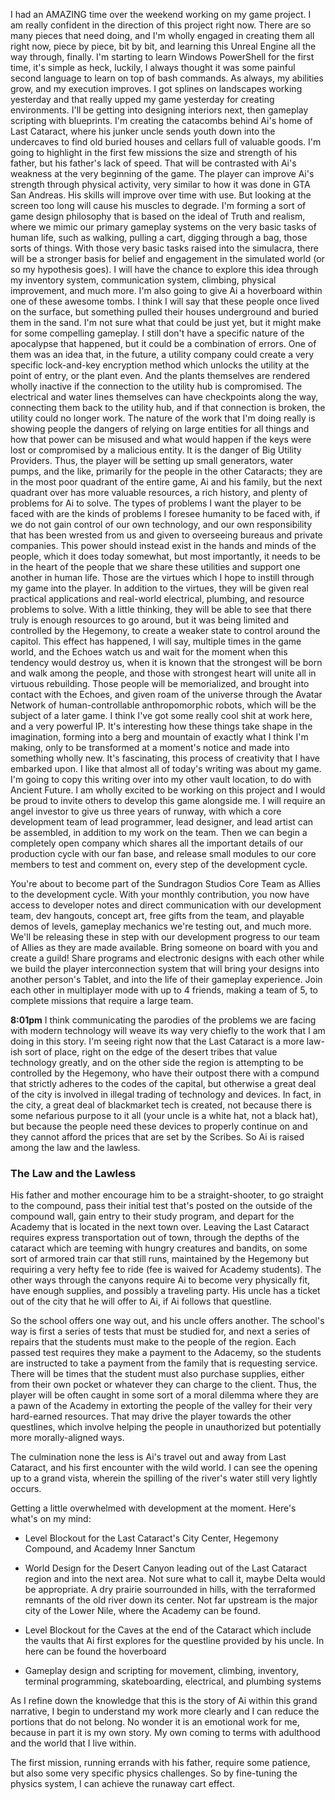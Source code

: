 I had an AMAZING time over the weekend working on my game project. I am really confident in the direction of this project right now. There are so many pieces that need doing, and I'm wholly engaged in creating them all right now, piece by piece, bit by bit, and learning this Unreal Engine all the way through, finally. I'm starting to learn Windows PowerShell for the first time, it's simple as heck, luckily, I always thought it was some painful second language to learn on top of bash commands. As always, my abilities grow, and my execution improves. I got splines on landscapes working yesterday and that really upped my game yesterday for creating environments. I'll be getting into designing interiors next, then gameplay scripting with blueprints. I'm creating the catacombs behind Ai's home of Last Cataract, where his junker uncle sends youth down into the undercaves to find old buried houses and cellars full of valuable goods. I'm going to highlight in the first few missions the size and strength of his father, but his father's lack of speed. That will be contrasted with Ai's weakness at the very  beginning of the game. The player can improve Ai's strength through physical activity, very similar to how it was done in GTA San Andreas. His skills will improve over time with use. But looking at the screen too long will cause his muscles to degrade. I'm forming a sort of game design philosophy that is based on the ideal of Truth and realism, where we mimic our primary gameplay systems on the very basic tasks of human life, such as walking, pulling a cart, digging through a bag, those sorts of things. With those very basic tasks raised into the simulacra, there will be a stronger basis for belief and engagement in the simulated world (or so my hypothesis goes). I will have the chance to explore this idea through my inventory system, communication system, climbing, physical improvement, and much more. I'm also going to give Ai a hoverboard within one of these awesome tombs. I think I will say that these people once lived on the surface, but something pulled their houses underground and buried them in the sand. I'm not sure what that could be just yet, but it might make for some compelling gameplay. I still don't have a specific nature of the apocalypse that happened, but it could be a combination of errors. One of them was an idea that, in the future, a utility company could create a very specific lock-and-key encryption method which unlocks the utility at the point of entry, or the plant even. And the plants themselves are rendered wholly inactive if the connection to the utility hub is compromised. The electrical and water lines themselves can have checkpoints along the way, connecting them back to the utility hub, and if that connection is broken, the utility could no longer work. The nature of the work that I'm doing really is showing people the dangers of relying on large entities for all things and how that power can be misused and what would happen if the keys were lost or compromised by a malicious entity. It is the danger of Big Utility Providers. Thus, the player will be setting up small generators, water pumps, and the like, primarily for the people in the other Cataracts; they are in the most poor quadrant of the entire game, Ai and his family, but the next quadrant over has more valuable resources, a rich history, and plenty of problems for Ai to solve. The types of problems I want the player to be faced with are the kinds of problems I foresee humanity to be faced with, if we do not gain control of our own technology, and our own responsibility that has been wrested from us and given to overseeing bureaus and private companies. This power should instead exist in the hands and minds of the people, which it does today somewhat, but most importantly, it needs to be in the heart of the people that we share these utilities and support one another in human life. Those are the virtues which I hope to instill through my game into the player. In addition to the virtues, they will be given real practical applications and real-world electrical, plumbing, and resource problems to solve. With a little thinking, they will be able to see that there truly is enough resources to go around, but it was being limited and controlled by the Hegemony, to create a weaker state to control around the capitol. This effect has happened, I will say, multiple times in the game world, and the Echoes watch us and wait for the moment when this tendency would destroy us, when it is known that the strongest will be born and walk among the people, and those with strongest heart will unite all in virtuous rebuilding. Those people will be memorialized, and brought into contact with the Echoes, and given roam of the universe through the Avatar Network of human-controllable anthropomorphic robots, which will be the subject of a later game. I think I've got some really cool shit at work here, and a very powerful IP. It's interesting how these things take shape in the imagination, forming into a berg and mountain of exactly what I think I'm making, only to be transformed at a moment's notice and made into something wholly new. It's fascinating, this process of creativity that I have embarked upon. I like that almost all of today's writing was about my game. I'm going to copy this writing over into my other vault location, to do with Ancient Future. I am wholly excited to be working on this project and I would be proud to invite others to develop this game alongside me. I will require an angel investor to give us three years of runway, with which a core development team of lead programmer, lead designer, and lead artist can be assembled, in addition to my work on the team. Then we can begin a completely open company which shares all the important details of our production cycle with our fan base, and release small modules to our core members to test and comment on, every step of the development cycle. 

You're about to become part of the Sundragon Studios Core Team as Allies to the development cycle. With your monthly contribution, you now have access to developer notes and direct communication with our development team, dev hangouts, concept art, free gifts from the team, and playable demos of levels, gameplay mechanics we're testing out, and much more. We'll be releasing these in step with our development progress to our team of Allies as they are made available. Bring someone on board with you and create a guild! Share programs and electronic designs with each other while we build the player interconnection system that will bring your designs into another person's Tablet, and into the life of their gameplay experience. Join each other in multiplayer mode with up to 4 friends, making a team of 5, to complete missions that require a large team.

**8:01pm**
I think communicating the parodies of the problems we are facing with modern technology will weave its way very chiefly to the work that I am doing in this story. I'm seeing right now that the Last Cataract is a more law-ish sort of place, right on the edge of the desert tribes that value technology greatly, and on the other side the region is attempting to be controlled by the Hegemony, who have their outpost there with a compund that strictly adheres to the codes of the capital, but otherwise a great deal of the city is involved in illegal trading of technology and devices. In fact, in the city, a great deal of blackmarket tech is created, not because there is some nefarious purpose to it all (your uncle is a white hat, not a black hat), but because the people need these devices to properly continue on and they cannot afford the prices that are set by the Scribes. So Ai is raised among the law and the lawless.

### The Law and the Lawless

His father and mother encourage him to be a straight-shooter, to go straight to the compound, pass their initial test that's posted on the outside of the compound wall, gain entry to their study program, and depart for the Academy that is located in the next town over. Leaving the Last Cataract requires express transportation out of town, through the depths of the cataract which are teeming with hungry creatures and bandits, on some sort of armored train car that still runs, maintained by the Hegemony but requiring a very hefty fee to ride (fee is waived for Academy students). The other ways through the canyons require Ai to become very physically fit, have enough supplies, and possibly a traveling party. His uncle has a ticket out of the city that he will offer to Ai, if Ai follows that questline. 

So the school offers one way out, and his uncle offers another. The school's way is first a series of tests that must be studied for, and next a series of repairs that the students must make to the people of the region. Each passed test requires they make a payment to the Adacemy, so the students are instructed to take a payment from the family that is requesting service. There will be times that the student must also purchase supplies, either from their own pocket or whatever they can charge to the client. Thus, the player will be often caught in some sort of a moral dilemma where they are a pawn of the Academy in extorting the people of the valley for their very hard-earned resources. That may drive the player towards the other questlines, which involve helping the people in unauthorized but potentially more morally-aligned ways. 

The culmination none the less is Ai's travel out and away from Last Cataract, and his first encounter with the wild world. I can see the opening up to a grand vista, wherein the spilling of the river's water still very lightly occurs. 

Getting a little overwhelmed with development at the moment. Here's what's on my mind:

- Level Blockout for the Last Cataract's City Center, Hegemony Compound, and Academy Inner Sanctum

- World Design for the Desert Canyon leading out of the Last Cataract region and into the next area. Not sure what to call it, maybe Delta would be appropriate. A dry prairie sourrounded in hills, with the terraformed remnants of the old river down its center. Not far upstream is the major city of the Lower Nile, where the Academy can be found.

- Level Blockout for the Caves at the end of the Cataract which include the vaults that Ai first explores for the questline provided by his uncle. In here can be found the hoverboard

- Gameplay design and scripting for movement, climbing, inventory, terminal programming, skateboarding, electrical, and plumbing systems

As I refine down the knowledge that this is the story of Ai within this grand narrative, I begin to understand my work more clearly and I can reduce the portions that do not belong. No wonder it is an emotional work for me, because in part it is my own story. My own coming to terms with adulthood and the world that I live within. 

The first mission, running errands with his father, require some patience, but also some very specific physics challenges. So by fine-tuning the physics system, I can achieve the runaway cart effect.